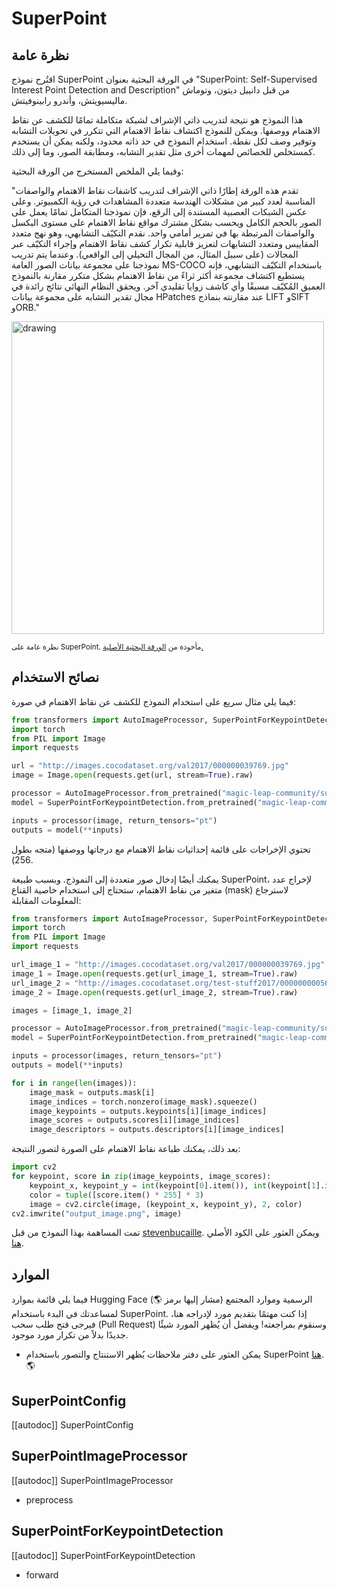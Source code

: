 # SuperPoint

## نظرة عامة

اقتُرح نموذج SuperPoint في الورقة البحثية بعنوان "SuperPoint: Self-Supervised Interest Point Detection and Description" من قبل دانييل ديتون، وتوماش ماليسيويتش، وأندرو رابينوفيتش.

هذا النموذج هو نتيجة لتدريب ذاتي الإشراف لشبكة متكاملة تمامًا للكشف عن نقاط الاهتمام ووصفها. ويمكن للنموذج اكتشاف نقاط الاهتمام التي تتكرر في تحويلات التشابه وتوفير وصف لكل نقطة. استخدام النموذج في حد ذاته محدود، ولكنه يمكن أن يستخدم كمستخلص للخصائص لمهمات أخرى مثل تقدير التشابه، ومطابقة الصور، وما إلى ذلك.

وفيما يلي الملخص المستخرج من الورقة البحثية:

"تقدم هذه الورقة إطارًا ذاتي الإشراف لتدريب كاشفات نقاط الاهتمام والواصفات المناسبة لعدد كبير من مشكلات الهندسة متعددة المشاهدات في رؤية الكمبيوتر. وعلى عكس الشبكات العصبية المستندة إلى الرقع، فإن نموذجنا المتكامل تمامًا يعمل على الصور بالحجم الكامل ويحسب بشكل مشترك مواقع نقاط الاهتمام على مستوى البكسل والواصفات المرتبطة بها في تمرير أمامي واحد. نقدم التكيّف التشابهي، وهو نهج متعدد المقاييس ومتعدد التشابهات لتعزيز قابلية تكرار كشف نقاط الاهتمام وإجراء التكيّف عبر المجالات (على سبيل المثال، من المجال التخيلي إلى الواقعي). وعندما يتم تدريب نموذجنا على مجموعة بيانات الصور العامة MS-COCO باستخدام التكيّف التشابهي، فإنه يستطيع اكتشاف مجموعة أكثر ثراءً من نقاط الاهتمام بشكل متكرر مقارنة بالنموذج العميق المُكيّف مسبقًا وأي كاشف زوايا تقليدي آخر. ويحقق النظام النهائي نتائج رائدة في مجال تقدير التشابه على مجموعة بيانات HPatches عند مقارنته بنماذج LIFT وSIFT وORB."

<img src="https://huggingface.co/datasets/huggingface/documentation-images/resolve/main/transformers/model_doc/superpoint_architecture.png" alt="drawing" width="500"/>

<small>نظرة عامة على SuperPoint. مأخوذة من <a href="https://arxiv.org/abs/1712.07629v4">الورقة البحثية الأصلية.</a></small>

## نصائح الاستخدام

فيما يلي مثال سريع على استخدام النموذج للكشف عن نقاط الاهتمام في صورة:

```python
from transformers import AutoImageProcessor, SuperPointForKeypointDetection
import torch
from PIL import Image
import requests

url = "http://images.cocodataset.org/val2017/000000039769.jpg"
image = Image.open(requests.get(url, stream=True).raw)

processor = AutoImageProcessor.from_pretrained("magic-leap-community/superpoint")
model = SuperPointForKeypointDetection.from_pretrained("magic-leap-community/superpoint")

inputs = processor(image, return_tensors="pt")
outputs = model(**inputs)
```

تحتوي الإخراجات على قائمة إحداثيات نقاط الاهتمام مع درجاتها ووصفها (متجه بطول 256).

يمكنك أيضًا إدخال صور متعددة إلى النموذج. وبسبب طبيعة SuperPoint، لإخراج عدد متغير من نقاط الاهتمام، ستحتاج إلى استخدام خاصية القناع (mask) لاسترجاع المعلومات المقابلة:

```python
from transformers import AutoImageProcessor, SuperPointForKeypointDetection
import torch
from PIL import Image
import requests

url_image_1 = "http://images.cocodataset.org/val2017/000000039769.jpg"
image_1 = Image.open(requests.get(url_image_1, stream=True).raw)
url_image_2 = "http://images.cocodataset.org/test-stuff2017/000000000568.jpg"
image_2 = Image.open(requests.get(url_image_2, stream=True).raw)

images = [image_1, image_2]

processor = AutoImageProcessor.from_pretrained("magic-leap-community/superpoint")
model = SuperPointForKeypointDetection.from_pretrained("magic-leap-community/superpoint")

inputs = processor(images, return_tensors="pt")
outputs = model(**inputs)

for i in range(len(images)):
    image_mask = outputs.mask[i]
    image_indices = torch.nonzero(image_mask).squeeze()
    image_keypoints = outputs.keypoints[i][image_indices]
    image_scores = outputs.scores[i][image_indices]
    image_descriptors = outputs.descriptors[i][image_indices]
```

بعد ذلك، يمكنك طباعة نقاط الاهتمام على الصورة لتصور النتيجة:

```python
import cv2
for keypoint, score in zip(image_keypoints, image_scores):
    keypoint_x, keypoint_y = int(keypoint[0].item()), int(keypoint[1].item())
    color = tuple([score.item() * 255] * 3)
    image = cv2.circle(image, (keypoint_x, keypoint_y), 2, color)
cv2.imwrite("output_image.png", image)
```

تمت المساهمة بهذا النموذج من قبل [stevenbucaille](https://huggingface.co/stevenbucaille). ويمكن العثور على الكود الأصلي [هنا](https://github.com/magicleap/SuperPointPretrainedNetwork).

## الموارد

فيما يلي قائمة بموارد Hugging Face الرسمية وموارد المجتمع (مشار إليها برمز 🌎) لمساعدتك في البدء باستخدام SuperPoint. إذا كنت مهتمًا بتقديم مورد لإدراجه هنا، فيرجى فتح طلب سحب (Pull Request) وسنقوم بمراجعته! ويفضل أن يُظهر المورد شيئًا جديدًا بدلاً من تكرار مورد موجود.

- يمكن العثور على دفتر ملاحظات يُظهر الاستنتاج والتصور باستخدام SuperPoint [هنا](https://github.com/NielsRogge/Transformers-Tutorials/blob/master/SuperPoint/Inference_with_SuperPoint_to_detect_interest_points_in_an_image.ipynb). 🌎

## SuperPointConfig

[[autodoc]] SuperPointConfig

## SuperPointImageProcessor

[[autodoc]] SuperPointImageProcessor

- preprocess

## SuperPointForKeypointDetection

[[autodoc]] SuperPointForKeypointDetection

- forward